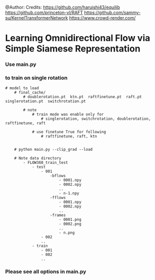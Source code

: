@Author:
Credits:
        https://github.com/haruishi43/equilib
        https://github.com/princeton-vl/RAFT
        https://github.com/sammy-su/KernelTransformerNetwork
        https://www.crowd-render.com/


# Learning Omnidirectional Flow via Simple Siamese Representation

### Use main.py
### to train on single rotation
    # model to load
        # final_cache/
            # doublerotation.pt  ktn.pt  raftfinetune.pt  raft.pt  singlerotation.pt  switchrotation.pt
            
            # note
                # train mode was enable only for
                    # singlerotation, switchrotation, doublerotation, raftfinetune, raft

                # use finetune True for following
                    # raftfinetune, raft, ktn
            
        
        # python main.py --clip_grad --load

        # Note data directory
            - FLOW360_train_test
                - test
                    - 001
                        -bflows
                            - 0001.npy
                            - 0002.npy
                            ..
                            - n-1.npy
                        -fflows
                            - 0001.npy
                            - 0002.npy
                            ..
                        -frames
                            - 0001.png
                            - 0002.png
                            ..
                            - n.png
                    - 002
                    ..
                - train
                    - 001
                    - 002
                    ..

### Please see all options in main.py
